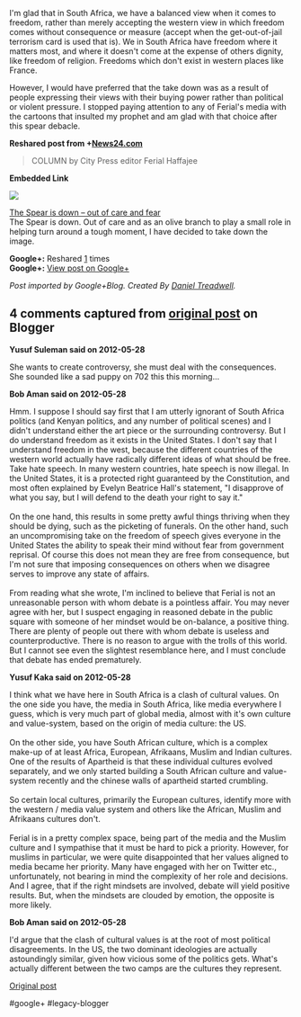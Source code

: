 <!--
date: '2012-05-28'
published: true
slug: 2012-05-i-glad-that-in-south-africa-we-have
time_to_read: 5
title: 'I&#39;m glad that in South Africa, we have a balanced view when it comes to

  freedom,...'
-->

I'm glad that in South Africa, we have a balanced view when it comes to freedom, rather than merely accepting the western view in which freedom comes without consequence or measure (accept when the get-out-of-jail terrorism card is used that is). We in South Africa have freedom where it matters most, and where it doesn't come at the expense of others dignity, like freedom of religion. Freedoms which don't exist in western places like France.  
  
However, I would have preferred that the take down was as a result of people expressing their views with their buying power rather than political or violent pressure. I stopped paying attention to any of Ferial's media with the cartoons that insulted my prophet and am glad with that choice after this spear debacle.  
  
**Reshared post from +[News24.com](https://plus.google.com/109910916738820243851)**  
> COLUMN by City Press editor Ferial Haffajee

**Embedded Link**

  

![](https://images0-focus-opensocial.googleusercontent.com/gadgets/proxy?container=focus&gadget=a&resize_h=100&url=http%3A%2F%2Fcdn.24.co.za%2Ffiles%2FCms%2FGeneral%2Fd%2F555%2F4b35657d6f6e42f2822536aa0565ea53.jpg)

  
 [The Spear is down – out of care and fear](http://www.news24.com/Columnists/Ferial-Haffajee/The-Spear-is-down-out-of-care-and-fear-20120528-2)  
 The Spear is down. Out of care and as an olive branch to play a small role in helping turn around a tough moment, I have decided to take down the image.

**Google+:** Reshared [1](https://plus.google.com/103392016560023386646/posts/BMD1hJZDG1y) times  
 **Google+:** [View post on Google+](https://plus.google.com/103392016560023386646/posts/BMD1hJZDG1y)

  
  
*Post imported by Google+Blog. Created By [Daniel Treadwell](http://minimali.se/).*



## 4 comments captured from [original post](https://ysfk.blogspot.com/2012/05/i-glad-that-in-south-africa-we-have.html) on Blogger

**Yusuf Suleman said on 2012-05-28**

She wants to create controversy, she must deal with the consequences. She sounded like a sad puppy on 702 this this morning...

**Bob Aman said on 2012-05-28**

Hmm. I suppose I should say first that I am utterly ignorant of South Africa politics (and Kenyan politics, and any number of political scenes) and I didn't understand either the art piece or the surrounding controversy. But I do understand freedom as it exists in the United States. I don't say that I understand freedom in the west, because the different countries of the western world actually have radically different ideas of what should be free. Take hate speech. In many western countries, hate speech is now illegal. In the United States, it is a protected right guaranteed by the Constitution, and most often explained by Evelyn Beatrice Hall's statement, &quot;I disapprove of what you say, but I will defend to the death your right to say it.&quot;<br /><br />On the one hand, this results in some pretty awful things thriving when they should be dying, such as the picketing of funerals. On the other hand, such an uncompromising take on the freedom of speech gives everyone in the United States the ability to speak their mind without fear from government reprisal. Of course this does not mean they are free from consequence, but I'm not sure that imposing consequences on others when we disagree serves to improve any state of affairs.<br /><br />From reading what she wrote, I'm inclined to believe that Ferial is not an unreasonable person with whom debate is a pointless affair. You may never agree with her, but I suspect engaging in reasoned debate in the public square with someone of her mindset would be on-balance, a positive thing. There are plenty of people out there with whom debate is useless and counterproductive. There is no reason to argue with the trolls of this world. But I cannot see even the slightest resemblance here, and I must conclude that debate has ended prematurely.

**Yusuf Kaka said on 2012-05-28**

I think what we have here in South Africa is a clash of cultural values. On the one side you have, the media in South Africa, like media everywhere I guess, which is very much part of global media, almost with it's own culture and value-system, based on the origin of media culture: the US. <br /><br />On the other side, you have South African culture, which is a complex make-up of at least Africa, European, Afrikaans, Muslim and Indian cultures. One of the results of Apartheid is that these individual cultures evolved separately, and we only started building a South African culture and value-system recently and the chinese walls of apartheid started crumbling.<br /><br />So certain local cultures, primarily the European cultures, identify more with the western / media value system and others like the African, Muslim and Afrikaans cultures don't.<br /><br />Ferial is in a pretty complex space, being part of the media and the Muslim culture and I sympathise that it must be hard to pick a priority. However, for muslims in particular, we were quite disappointed that her values aligned to media became her priority. Many have engaged with her on Twitter etc., unfortunately, not bearing in mind the complexity of her role and decisions. And I agree, that if the right mindsets are involved, debate will yield positive results. But, when the mindsets are clouded by emotion, the opposite is more likely.

**Bob Aman said on 2012-05-28**

I'd argue that the clash of cultural values is at the root of most political disagreements. In the US, the two dominant ideologies are actually astoundingly similar, given how vicious some of the politics gets. What's actually different between the two camps are the cultures they represent.



[Original post](https://ysfk.blogspot.com/2012/05/i-glad-that-in-south-africa-we-have.html)

#google+ #legacy-blogger 